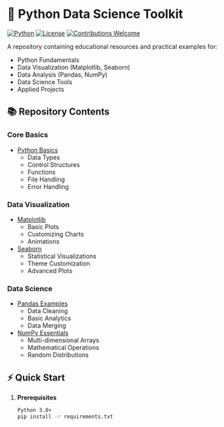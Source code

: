 # 🐍 Python Data Science Toolkit

[![Python](https://img.shields.io/badge/Python-3.8%2B-blue?logo=python&logoColor=white)](https://www.python.org/)
[![License](https://img.shields.io/badge/License-MIT-green.svg)](https://opensource.org/licenses/MIT)
[![Contributions Welcome](https://img.shields.io/badge/contributions-welcome-brightgreen.svg?style=flat)](https://github.com/yourusername/your-repository/issues)

A repository containing educational resources and practical examples for:
- Python Fundamentals
- Data Visualization (Matplotlib, Seaborn)
- Data Analysis (Pandas, NumPy)
- Data Science Tools
- Applied Projects

## 📚 Repository Contents

### Core Basics
- [Python Basics](Python_Basics/)
  - Data Types
  - Control Structures
  - Functions
  - File Handling
  - Error Handling

### Data Visualization
- [Matplotlib](Matplotlib/)
  - Basic Plots
  - Customizing Charts
  - Animations
- [Seaborn](Seaborn/)
  - Statistical Visualizations
  - Theme Customization
  - Advanced Plots

### Data Science
- [Pandas Examples](pandas/)
  - Data Cleaning
  - Basic Analytics
  - Data Merging
- [NumPy Essentials](numpy/)
  - Multi-dimensional Arrays
  - Mathematical Operations
  - Random Distributions

## ⚡ Quick Start

1. **Prerequisites**
   ```bash
   Python 3.8+
   pip install -r requirements.txt
